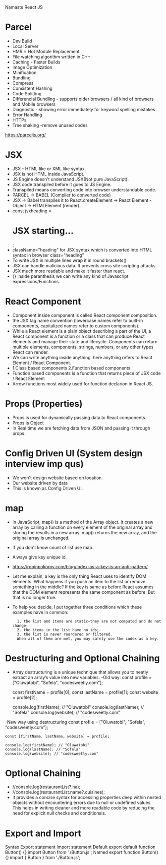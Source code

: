 Namaste React JS 

# Parcel
- Dev Build
- Local Server
- HMR = Hot Module Replacement
- File watching algorithm written in C++
- Caching - Faster Builds
- Image Optimization
- Minification
- Bundling
- Compress
- Consistent Hashing
- Code Splitting
- Differencial Bundling - supports older browsers / all kind of browsers and Mobile browsers
- Diagnostic - showing error immediately for keyword spelling mistakes
- Error Handling
- HTTPs
- Tree shaking -remove unused codes

https://parceljs.org/

# JSX
- JSX - HTML like or XML like syntax.
- JSX is not HTML inside JavaScript.
- JS Engine doesn't understand JSX(Not pure JavaScript).
- JSX code transpiled before it goes to JS Engine.
- Transpiled means converting code into browser understandable code.
- PARCEL -> BABEL (Complier to converted code)
- JSX -> Babel transpiles it to React.createElement -> React Element - Object -> HTMLElement (render).
- const jsxheading = <h1 className="heading"> JSX starting...</h1>;
- className="heading" for JSX syntax which is converted into HTML syntax in browser class="heading"
- To write JSX in multiple lines wrap it in round brackets()
- JSX can handle malicious data. It prevents cross site scripting attacks.
- JSX much more readable and make it faster than react.
- {} inside paranthesis we can write any kind of Javascript expressions/Functions.

# React Component
- Component Inside component is called React component composition.
- the JSX tag name convention (lowercase names refer to built-in components, capitalized names refer to custom components).
- While a React element is a plain object describing a part of the UI, a React component is a function or a class that can produce React elements and manage their state and lifecycle. Components can return multiple elements, components, strings, numbers, or any other types React can render.
- We can write anything inside anything. here anything refers to React Element / React Component. 
- 1.Class based components 2.Function based components
- Function based components is a function that returns piece of JSX code / React Element
- Arrow functions most widely used for function declarion in React JS.

# Props (Properties)
- Props is used for dynamically passing data to React components.
- Props is Object
- In Real time we are fetching data from JSON and passing it through props.

# Config Driven UI (System design interview imp qus)
- We won't design website based on location.
- Our website driven by data
- This is known as Config Driven UI.

# map
- In JavaScript, map() is a method of the Array object. It creates a new array by calling a function on every element of the original array and storing the results in a new array. map() returns the new array, and the original array is unchanged.
- If you don't know count of list use map.
- Always give key unique id.
- https://robinpokorny.com/blog/index-as-a-key-is-an-anti-pattern/
- Let me explain, a key is the only thing React uses to identify DOM elements. What happens if you push an item to the list or remove something in the middle? If the key is same as before React assumes that the DOM element represents the same component as before. But that is no longer true.
- To help you decide, I put together three conditions which these examples have in common:

        1. the list and items are static–they are not computed and do not change;
        2. the items in the list have no ids;
        3. the list is never reordered or filtered.
        When all of them are met, you may safely use the index as a key.

# Destructuring and Optional Chaining
- Array destructuring is a unique technique that allows you to neatly extract an array’s value into new variables.
-Old way: 
    const profile = ["Oluwatobi", "Sofela", "codesweetly.com"];

    const firstName = profile[0];
    const lastName = profile[1];
    const website = profile[2];

    console.log(firstName); // "Oluwatobi"
    console.log(lastName); // "Sofela"
    console.log(website); // "codesweetly.com"

-New way using destructuring
    const profile = ["Oluwatobi", "Sofela", "codesweetly.com"];

    const [firstName, lastName, website] = profile;

    console.log(firstName); // "Oluwatobi"
    console.log(lastName); // "Sofela"
    console.log(website); // "codesweetly.com"

# Optional Chaining
-  //console.log(restaurantList?.na);
- //console.log(restaurantList.name?.cuisines);
- It provides a concise syntax for accessing properties deep within nested objects without encountering errors due to null or undefined values. This helps in writing cleaner and more readable code by reducing the need for explicit null checks and conditionals.

# Export and Import

Syntax	    Export statement	                     Import statement
Default	    export default function Button() {}	     import Button from './Button.js';
Named	    export function Button() {}	             import { Button } from './Button.js';




